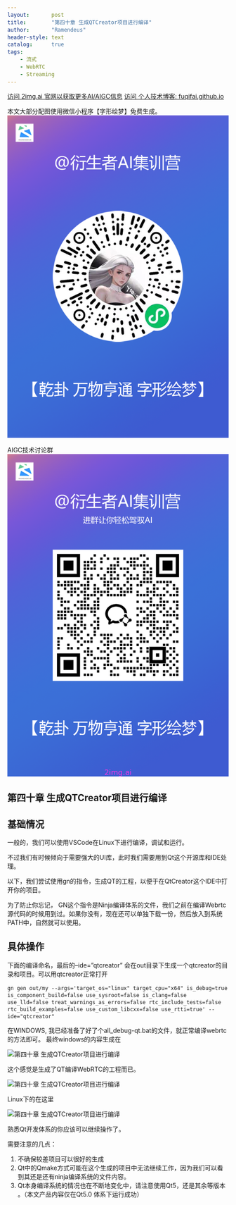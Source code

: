 ```yaml
---
layout:       post
title:        "第四十章 生成QTCreator项目进行编译"
author:       "Ramendeus"
header-style: text
catalog:      true
tags:
    - 流式
    - WebRTC
    - Streaming
---
```


[访问 2img.ai 官网以获取更多AI/AIGC信息](https://2img.ai)
[访问 个人技术博客: fuqifai.github.io](https://fuqifai.github.io)

本文大部分配图使用微信小程序【字形绘梦】免费生成。
![](/img/小程序码.png)

AIGC技术讨论群
![](/img/RA群永久二维码.png)

## 第四十章 生成QTCreator项目进行编译



## 基础情况

一般的，我们可以使用VSCode在Linux下进行编译，调试和运行。

不过我们有时候倾向于需要强大的UI库，此时我们需要用到Qt这个开源库和IDE处理。

以下，我们尝试使用gn的指令，生成QT的工程，以便于在QtCreator这个IDE中打开你的项目。

为了防止你忘记， GN这个指令是Ninja编译体系的文件，我们之前在编译Webrtc源代码的时候用到过。如果你没有，现在还可以单独下载一份，然后放入到系统PATH中，自然就可以使用。

## 具体操作

下面的编译命名，最后的–ide=”qtcreator” 会在out目录下生成一个qtcreator的目录和项目。可以用qtcreator正常打开

```
gn gen out/my --args='target_os="linux" target_cpu="x64" is_debug=true is_component_build=false use_sysroot=false is_clang=false use_lld=false treat_warnings_as_errors=false rtc_include_tests=false rtc_build_examples=false use_custom_libcxx=false use_rtti=true' --ide="qtcreator"
```

在WINDOWS, 我已经准备了好了个all\_debug-qt.bat的文件，就正常编译webrtc的方法即可。 最终windows的内容生成在

![第四十章 生成QTCreator项目进行编译](https://www.shxcj.com/wp-content/uploads/2024/09/image-636.png)

这个感觉是生成了QT编译WebRTC的工程而已。

![第四十章 生成QTCreator项目进行编译](https://www.shxcj.com/wp-content/uploads/2024/09/image-638.png)

Linux下的在这里

![第四十章 生成QTCreator项目进行编译](https://www.shxcj.com/wp-content/uploads/2024/09/image-637.png)

熟悉Qt开发体系的你应该可以继续操作了。

需要注意的几点：

1.  不确保较差项目可以很好的生成
2.  Qt中的Qmake方式可能在这个生成的项目中无法继续工作，因为我们可以看到其还是还有ninja编译系统的文件内容。
3.  Qt本身编译系统的情况也在不断地变化中，请注意使用Qt5，还是其余等版本 。（本文产品内容仅在Qt5.0 体系下运行成功）
